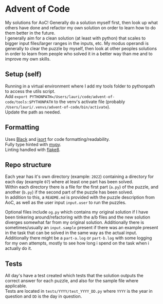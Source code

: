 # Advent of Code

My solutions for AoC! Generally do a solution myself first, then look up what others have done and refactor my own solution on order to learn how to do them better in the future.\
I generally aim for a clean solution (at least with python) that scales to bigger input files/larger ranges in the inputs, etc. My modus operandi is generally to clear the puzzle by myself, then look at other peoples solutions in order to learn from people who solved it in a better way than me and to improve my own skills.

## Setup (self)
Running in a virtual environment where I add my tools folder to pythonpath to access the utils script.\
Add `export PYTHONPATH=/Users/lauri/code/advent-of-code/tools:$PYTHONPATH` to the venv's activate file (probably `/Users/lauri/.venvs/advent-of-code/bin/activate`).\
Update the path as needed.

## Formatting
Uses [Black](https://github.com/psf/black) and [isort](https://pycqa.github.io/isort/) for code formatting/readability.\
Fully type hinted with [mypy](http://mypy-lang.org/).\
Linting handled with [flake8](https://flake8.pycqa.org/en/latest/).

## Repo structure
Each year has it's own directory (example: `2022`) containing a directory for each day (example `07`) where at least one part has been solved.\
Within each directory there is a file for the first part (`a.py`) of the puzzle, and another (`b.py`) if the second part of the puzzle has been solved.\
In addition to this, a `README.md` is provided with the puzzle description from AoC, as well as the user input `input.user` to run the puzzles.

Optional files include `og.py` which contains my original solution if I have been tinkering around/refactoring with the a/b files and the new solution diverges somewhat far from my original solution. Additionally there is sometimes/usually an `input.sample` present if there was an example present in the task that can be solved in the same way as the actual input.\
Additionally there might be a `part-a.log` or `part-b.log` with some logging for my own attempts, mostly to see how long i spend on the task when i actually do it.

## Tests
All day's have a test created which tests that the solution outputs the correct answer for each puzzle, and also for the sample file where applicable.\
Tests are located in `tests/YYYY/test_YYYY_DD.py` where `YYYY` is the year in question and `DD` is the day in question.
